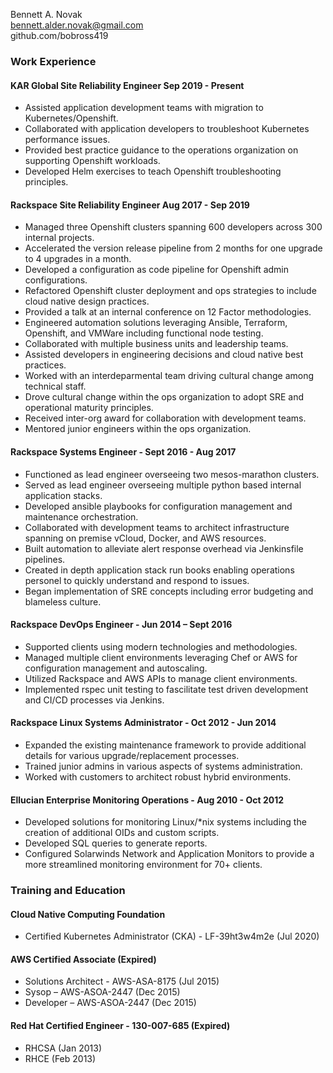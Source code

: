 Bennett A. Novak  
bennett.alder.novak@gmail.com  
github.com/bobross419  

### Work Experience
#### KAR Global Site Reliability Engineer Sep 2019 - Present
- Assisted application development teams with migration to Kubernetes/Openshift.
- Collaborated with application developers to troubleshoot Kubernetes performance issues.
- Provided best practice guidance to the operations organization on supporting Openshift workloads.
- Developed Helm exercises to teach Openshift troubleshooting principles.

#### Rackspace Site Reliability Engineer Aug 2017 - Sep 2019
- Managed three Openshift clusters spanning 600 developers across 300 internal projects.
- Accelerated the version release pipeline from 2 months for one upgrade to 4 upgrades in a month.
- Developed a configuration as code pipeline for Openshift admin configurations.
- Refactored Openshift cluster deployment and ops strategies to include cloud native design practices.
- Provided a talk at an internal conference on 12 Factor methodologies.
- Engineered automation solutions leveraging Ansible, Terraform, Openshift, and VMWare including functional node testing.
- Collaborated with multiple business units and leadership teams.
- Assisted developers in engineering decisions and cloud native best practices.
- Worked with an interdeparmental team driving cultural change among technical staff.
- Drove cultural change within the ops organization to adopt SRE and operational maturity principles.
- Received inter-org award for collaboration with development teams.
- Mentored junior engineers within the ops organization.

#### Rackspace Systems Engineer - Sept 2016 - Aug 2017
- Functioned as lead engineer overseeing two mesos-marathon clusters.
- Served as lead engineer overseeing multiple python based internal application stacks.
- Developed ansible playbooks for configuration management and maintenance orchestration.
- Collaborated with development teams to architect infrastructure spanning on premise vCloud, Docker, and AWS resources.
- Built automation to alleviate alert response overhead via Jenkinsfile pipelines.
- Created in depth application stack run books enabling operations personel to quickly understand and respond to issues.
- Began implementation of SRE concepts including error budgeting and blameless culture.

#### Rackspace DevOps Engineer - Jun 2014 – Sept 2016
- Supported clients using modern technologies and methodologies. 
- Managed multiple client environments leveraging Chef or AWS for configuration management and autoscaling.
- Utilized Rackspace and AWS APIs to manage client environments. 
- Implemented rspec unit testing to fascilitate test driven development and CI/CD processes via Jenkins.  

#### Rackspace Linux Systems Administrator - Oct 2012 - Jun 2014
- Expanded the existing maintenance framework to provide additional details for various upgrade/replacement processes.
- Trained junior admins in various aspects of systems administration. 
- Worked with customers to architect robust hybrid environments.
  
#### Ellucian Enterprise Monitoring Operations - Aug 2010 - Oct 2012
- Developed solutions for monitoring Linux/\*nix systems including the creation of additional OIDs and custom scripts.
- Developed SQL queries to generate reports. 
- Configured Solarwinds Network and Application Monitors to provide a more streamlined monitoring environment for 70+ clients.

### Training and Education
#### Cloud Native Computing Foundation
- Certified Kubernetes Administrator (CKA) - LF-39ht3w4m2e (Jul 2020)

#### AWS Certified Associate (Expired)
- Solutions Architect - AWS-ASA-8175 (Jul 2015)
- Sysop – AWS-ASOA-2447 (Dec 2015)
- Developer – AWS-ASOA-2447 (Dec 2015)

#### Red Hat Certified Engineer - 130-007-685 (Expired)
- RHCSA (Jan 2013)
- RHCE (Feb 2013)
